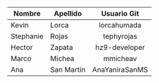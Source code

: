| Nombre | Apellido | Usuario Git |
| ------------- | ------------- |:-------------:|
| Kevin | Lorca | lorcahumada |
| Stephanie | Rojas | tephyrojas |
| Hector | Zapata | hz9-developer |
| Marco | Michea | mmicheav |
| Ana | San Martín | AnaYaniraSanMS |